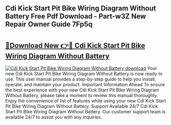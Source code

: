 ## Cdi Kick Start Pit Bike Wiring Diagram Without Battery Free Pdf Download - Part-w3Z New Repair Owner Guide 7Fp5q

# <h2><a href="http://dfs6z0j.blite.top/?on=Cdi+Kick+Start+Pit+Bike+Wiring+Diagram+Without+Battery">🔗Download New 👉🔴 Cdi Kick Start Pit Bike Wiring Diagram Without Battery</a></h2>

[![Cdi Kick Start Pit Bike Wiring Diagram Without Battery download](https://i.imgur.com/lujVjoI.png)](http://dfs6z0j.blite.top/?on=Cdi+Kick+Start+Pit+Bike+Wiring+Diagram+Without+Battery)
Your new Cdi Kick Start Pit Bike Wiring Diagram Without Battery is now ready to use. This user manual provides a step-by-step guide to help you install, operate, and maintain your product. Important Information Ahead To ensure the best experience with your new Cdi Kick Start Pit Bike Wiring Diagram Without Battery, please take a moment to review this manual thoroughly. Enjoy the convenience of list of features while using your new Cdi Kick Start Pit Bike Wiring Diagram Without Battery. Support Available 24/7 Cdi Kick Start Pit Bike Wiring Diagram Without Battery. Our customer support team is available 24/7 to assist you with any inquiries.
